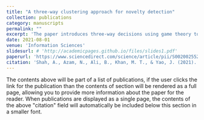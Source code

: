 ```yaml
---
title: "A three-way clustering approach for novelty detection"
collection: publications
category: manuscripts
permalink: ""
excerpt: 'The paper introduces three-way decisions using game theory to detection unknown unseen class instances as novelty in the data.'
date: 2021-08-01
venue: 'Information Sciences'
slidesurl: # 'http://academicpages.github.io/files/slides1.pdf'
paperurl: 'https://www.sciencedirect.com/science/article/pii/S0020025521004679'
citation: 'Shah, A., Azam, N., Ali, B., Khan, M. T., & Yao, J. (2021). A three-way clustering approach for novelty detection. Information Sciences, 569, 650-668.'
---
```


The contents above will be part of a list of publications, if the user clicks the link for the publication than the contents of section will be rendered as a full page, allowing you to provide more information about the paper for the reader. When publications are displayed as a single page, the contents of the above "citation" field will automatically be included below this section in a smaller font.
